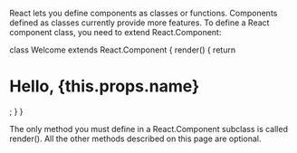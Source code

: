 React lets you define components as classes or functions.
Components defined as classes currently provide more features.
To define a React component class, you need to extend React.Component:

class Welcome extends React.Component {
  render() {
    return <h1>Hello, {this.props.name}</h1>;
  }
}

The only method you must define in a React.Component subclass is called render().
All the other methods described on this page are optional.

